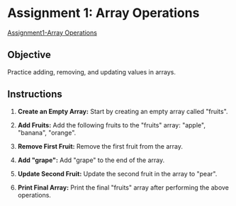 # Assignment 1: Array Operations

[Assignment1-Array Operations](Assignment1-ArrayOperations.js)

## Objective

Practice adding, removing, and updating values in arrays.

## Instructions

1. **Create an Empty Array:** Start by creating an empty array called "fruits".

2. **Add Fruits:** Add the following fruits to the "fruits" array: "apple", "banana", "orange".

3. **Remove First Fruit:** Remove the first fruit from the array.

4. **Add "grape":** Add "grape" to the end of the array.

5. **Update Second Fruit:** Update the second fruit in the array to "pear".

6. **Print Final Array:** Print the final "fruits" array after performing the above operations.

